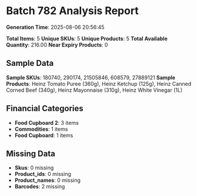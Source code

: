 # Batch 782 Analysis Report

**Generation Time**: 2025-08-06 20:56:45

**Total Items**: 5
**Unique SKUs**: 5
**Unique Products**: 5
**Total Available Quantity**: 216.00
**Near Expiry Products**: 0

## Sample Data
**Sample SKUs**: 180740, 290174, 21505846, 608579, 27889121
**Sample Products**: Heinz Tomato Puree (360g), Heinz Ketchup (125g), Heinz Canned Corned Beef (340g), Heinz Mayonnaise (310g), Heinz White Vinegar (1L)

## Financial Categories
- **Food Cupboard 2**: 3 items
- **Commodities**: 1 items
- **Food Cupboard**: 1 items

## Missing Data
- **Skus**: 0 missing
- **Product_ids**: 0 missing
- **Product_names**: 0 missing
- **Barcodes**: 2 missing
